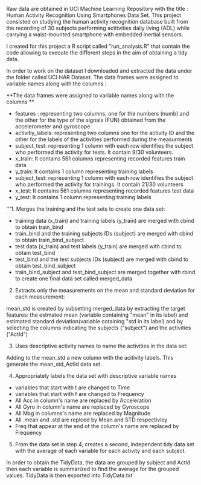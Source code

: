 Raw data are obtained in UCI Machine Learning Repository with the title : Human Activity Recognition Using Smartphones Data Set. 
This project consisted on studying the human activity recognition database built from the recording of 30 subjects performing actitvities daily living (ADL) while carrying a waist-mounted smartphone with embedded inertial sensors. 

I created for this project a R script called "run_analysis.R" that contain the code allowing to execute the different steps in the aim of obtaining a tidy data. 

In order to work on the dataset I downloaded and extracted the data under the folder called UCI HAR Dataset. 
The data frames were assigned to variable names along with the columns : 

**The data frames were assigned to variable names along with the columns **
- features : representing two columns, one for the numbers (numb) and the other for the type of the signals (FUN) obtained from the accelerometer and gyroscope
- activitiy_labels: representing two columns one for the activity ID and the other for the labels of the activities performed during the measurments
-  subject_test: representing 1 column with each row identifies the subject who performed the activity for tests. It contain 9/30 volunteers.
-  x_train: It contains 561 columns representing recorded features train data
-  y_train: It contains 1 column representing training labels 
-  subject_test: representing 1 column with each row identifies the subject who performed the activity for trainings. It contain 21/30 volunteers
-  x_test: It contains 561 columns representing recorded features test data
-  y_test: It contains 1 column representing training labels 

'''1. Merges the training and the test sets to create one data set:
 
- training data (x_train) and training labels (y_train) are merged with cbind to obtain train_bind
- train_bind and the training subjects IDs (subject) are merged with cbind to obtain train_bind_subject
- test data (x_train) and test labels (y_train) are merged with cbind to obtain test_bind
- test_bind and the test subjects IDs (subject) are merged with cbind to obtain test_bind_subject
- train_bind_subject and test_bind_subject are merged together with rbind to create one final data set called merged_data

2. Extracts only the measurements on the mean and standard deviation for each measurement:

mean_std is created by subsetting merged_data by extracting the target features: the estmated mean (variable containing "mean" in its label) and estimated standard deviation(variable cotaining "std in its label) and by selecting the columns indicating the subjects ("subject") and the activities ("ActId")

3. Uses descriptive activity names to name the activities in the data set:

Adding to the mean_std a new column with the acitivity labels. This generate the mean_std_ActId data set

4. Appropriately labels the data set with descriptive variable names

- variables that start with t are changed to Time
- variables that start with f are changed to Frequency 
- All Acc in column's name are replaced by Acceleration
- All Gyro in column's name are replaced by Gyroscope
- All Mag in columns's name are replaced by Magnitude
- All .mean and .std are replced by Mean and STD respectivley 
- Freq that appear at the end of the column's name are replaced by Frequency

5. From the data set in step 4, creates a second, independent tidy data set with the average of each variable for each activity and each subject.

In order to obtain the TidyData, the data are grouped by subject and ActId then each variable is summarized to find the average for the grouped values. TidyData is then exported into TidyData.txt 
